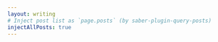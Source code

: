 ```yaml
---
layout: writing
# Inject post list as `page.posts` (by saber-plugin-query-posts)
injectAllPosts: true
---
```

